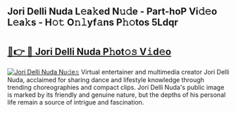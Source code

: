 ## Jori Delli Nuda L𝚎a𝚔ed N𝚞𝚍e - Part-hoP Vi𝚍𝚎o L𝚎a𝚔s - H𝚘𝚝 O𝚗𝚕yf𝚊ns P𝚑𝚘tos 5Ldqr

# <h2><a href="http://kfc0u2.oniu.top/?m=Jori+Delli+Nuda">🔗👉 🔴 Jori Delli Nuda P𝚑ot𝚘𝚜 V𝚒d𝚎o</a></h2>

[![Jori Delli Nuda Nu𝚍e𝚜](https://i.imgur.com/0qMVB7G.gif)](http://kfc0u2.oniu.top/?m=Jori+Delli+Nuda)
Virtual entertainer and multimedia creator Jori Delli Nuda, acclaimed for sharing dance and lifestyle knowledge through trending choreographies and compact clips. Jori Delli Nuda's public image is marked by its friendly and genuine nature, but the depths of his personal life remain a source of intrigue and fascination.  
